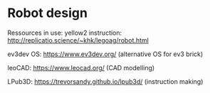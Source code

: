 # Robot design

Ressources in use:
yellow2 instruction: http://replicatio.science/~khk/legoag/robot.html

ev3dev OS: https://www.ev3dev.org/ (alternative OS for ev3 brick)

leoCAD: https://www.leocad.org/ (CAD modelling)

LPub3D: https://trevorsandy.github.io/lpub3d/ (instruction making)
